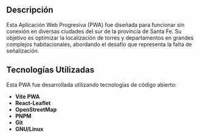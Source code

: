 ## Descripción

Esta Aplicación Web Progresiva (PWA) fue diseñada para funcionar sin conexión en diversas ciudades del sur de la provincia de Santa Fe. Su objetivo es optimizar la localización de torres y departamentos en grandes complejos habitacionales, abordando el desafío que representa la falta de señalización.


## Tecnologías Utilizadas

Esta PWA fue desarrollada utilizando tecnologías de código abierto:

- **Vite PWA**
- **React-Leaflet**
- **OpenStreetMap**
- **PNPM**
- **Git**
- **GNU/Linux**
